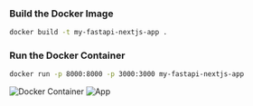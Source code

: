 ### Build the Docker Image
```bash
docker build -t my-fastapi-nextjs-app .
```
### Run the Docker Container
```bash
docker run -p 8000:8000 -p 3000:3000 my-fastapi-nextjs-app
```

![Docker Container](https://cdn.jsdelivr.net/gh/uocli/img@main/2024-11-02/bb0QsA.png "Running")
![App](https://cdn.jsdelivr.net/gh/uocli/img@main/2024-11-02/xoI1BE.png "Todo List App")